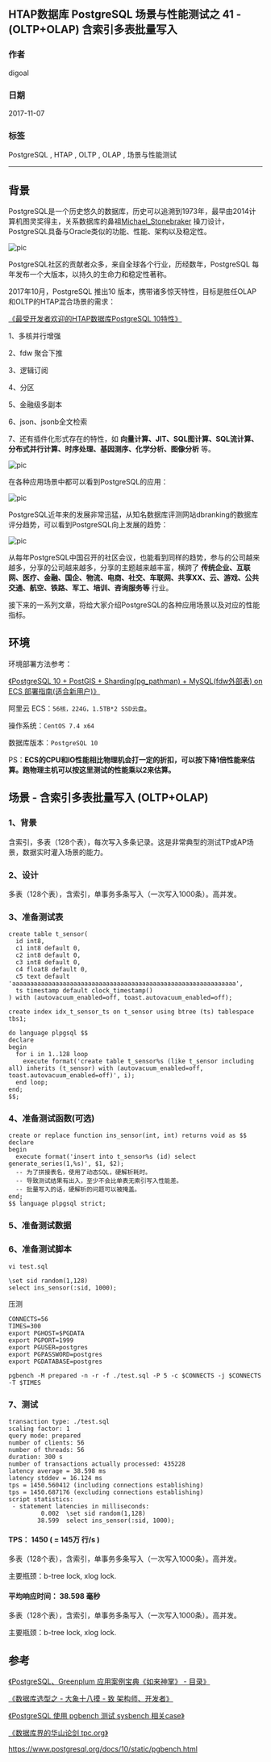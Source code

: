 ## HTAP数据库 PostgreSQL 场景与性能测试之 41 - (OLTP+OLAP) 含索引多表批量写入    
    
### 作者    
digoal    
    
### 日期    
2017-11-07    
    
### 标签    
PostgreSQL , HTAP , OLTP , OLAP , 场景与性能测试    
    
----    
    
## 背景    
PostgreSQL是一个历史悠久的数据库，历史可以追溯到1973年，最早由2014计算机图灵奖得主，关系数据库的鼻祖[Michael_Stonebraker](https://en.wikipedia.org/wiki/Michael_Stonebraker) 操刀设计，PostgreSQL具备与Oracle类似的功能、性能、架构以及稳定性。    
    
![pic](20171107_02_pic_003.jpg)    
    
PostgreSQL社区的贡献者众多，来自全球各个行业，历经数年，PostgreSQL 每年发布一个大版本，以持久的生命力和稳定性著称。    
    
2017年10月，PostgreSQL 推出10 版本，携带诸多惊天特性，目标是胜任OLAP和OLTP的HTAP混合场景的需求：    
    
[《最受开发者欢迎的HTAP数据库PostgreSQL 10特性》](../201710/20171029_01.md)    
    
1、多核并行增强    
    
2、fdw 聚合下推    
    
3、逻辑订阅    
    
4、分区    
    
5、金融级多副本    
    
6、json、jsonb全文检索    
    
7、还有插件化形式存在的特性，如 **向量计算、JIT、SQL图计算、SQL流计算、分布式并行计算、时序处理、基因测序、化学分析、图像分析** 等。    
    
![pic](20171107_02_pic_001.jpg)    
    
在各种应用场景中都可以看到PostgreSQL的应用：    
    
![pic](../201706/20170601_02_pic_002.png)    
    
PostgreSQL近年来的发展非常迅猛，从知名数据库评测网站dbranking的数据库评分趋势，可以看到PostgreSQL向上发展的趋势：    
    
![pic](20171107_02_pic_002.jpg)    
    
从每年PostgreSQL中国召开的社区会议，也能看到同样的趋势，参与的公司越来越多，分享的公司越来越多，分享的主题越来越丰富，横跨了 **传统企业、互联网、医疗、金融、国企、物流、电商、社交、车联网、共享XX、云、游戏、公共交通、航空、铁路、军工、培训、咨询服务等** 行业。    
    
接下来的一系列文章，将给大家介绍PostgreSQL的各种应用场景以及对应的性能指标。    
    
## 环境    
环境部署方法参考：    
    
[《PostgreSQL 10 + PostGIS + Sharding(pg_pathman) + MySQL(fdw外部表) on ECS 部署指南(适合新用户)》](../201710/20171018_01.md)    
    
阿里云 ECS：```56核，224G，1.5TB*2 SSD云盘```。    
    
操作系统：```CentOS 7.4 x64```    
    
数据库版本：```PostgreSQL 10```    
    
PS：**ECS的CPU和IO性能相比物理机会打一定的折扣，可以按下降1倍性能来估算。跑物理主机可以按这里测试的性能乘以2来估算。**    
    
## 场景 - 含索引多表批量写入 (OLTP+OLAP)    
    
### 1、背景    
含索引，多表（128个表），每次写入多条记录。这是非常典型的测试TP或AP场景，数据实时灌入场景的能力。    
    
### 2、设计    
    
多表（128个表），含索引，单事务多条写入（一次写入1000条）。高并发。    
    
### 3、准备测试表    
    
```    
create table t_sensor(    
  id int8,    
  c1 int8 default 0,    
  c2 int8 default 0,    
  c3 int8 default 0,    
  c4 float8 default 0,    
  c5 text default 'aaaaaaaaaaaaaaaaaaaaaaaaaaaaaaaaaaaaaaaaaaaaaaaaaaaaaaaaaaaaaa',    
  ts timestamp default clock_timestamp()    
) with (autovacuum_enabled=off, toast.autovacuum_enabled=off);    
    
create index idx_t_sensor_ts on t_sensor using btree (ts) tablespace tbs1;    
```    
    
```    
do language plpgsql $$    
declare    
begin    
  for i in 1..128 loop    
    execute format('create table t_sensor%s (like t_sensor including all) inherits (t_sensor) with (autovacuum_enabled=off, toast.autovacuum_enabled=off)', i);    
  end loop;    
end;    
$$;    
```    
    
### 4、准备测试函数(可选)    
    
```    
create or replace function ins_sensor(int, int) returns void as $$    
declare    
begin    
  execute format('insert into t_sensor%s (id) select generate_series(1,%s)', $1, $2);    
  -- 为了拼接表名，使用了动态SQL，硬解析耗时。    
  -- 导致测试结果有出入，至少不会比单表无索引写入性能差。    
  -- 批量写入的话，硬解析的问题可以被掩盖。    
end;    
$$ language plpgsql strict;    
```    
    
### 5、准备测试数据    
    
### 6、准备测试脚本    
```    
vi test.sql    
    
\set sid random(1,128)    
select ins_sensor(:sid, 1000);    
```    
    
压测    
    
```    
CONNECTS=56    
TIMES=300    
export PGHOST=$PGDATA    
export PGPORT=1999    
export PGUSER=postgres    
export PGPASSWORD=postgres    
export PGDATABASE=postgres    
    
pgbench -M prepared -n -r -f ./test.sql -P 5 -c $CONNECTS -j $CONNECTS -T $TIMES    
```    
    
### 7、测试    
    
```    
transaction type: ./test.sql  
scaling factor: 1  
query mode: prepared  
number of clients: 56  
number of threads: 56  
duration: 300 s  
number of transactions actually processed: 435228  
latency average = 38.598 ms  
latency stddev = 16.124 ms  
tps = 1450.560412 (including connections establishing)  
tps = 1450.687176 (excluding connections establishing)  
script statistics:  
 - statement latencies in milliseconds:  
         0.002  \set sid random(1,128)    
        38.599  select ins_sensor(:sid, 1000);  
```    
    
#### TPS： 1450 ( = 145万 行/s )    
  
多表（128个表），含索引，单事务多条写入（一次写入1000条）。高并发。    
  
主要瓶颈：b-tree lock, xlog lock.   
    
#### 平均响应时间： 38.598 毫秒    
    
多表（128个表），含索引，单事务多条写入（一次写入1000条）。高并发。    
  
主要瓶颈：b-tree lock, xlog lock.   
    
## 参考    
[《PostgreSQL、Greenplum 应用案例宝典《如来神掌》 - 目录》](../201706/20170601_02.md)    
    
[《数据库选型之 - 大象十八摸 - 致 架构师、开发者》](../201702/20170209_01.md)    
    
[《PostgreSQL 使用 pgbench 测试 sysbench 相关case》](../201610/20161031_02.md)    
    
[《数据库界的华山论剑 tpc.org》](../201701/20170125_01.md)    
    
https://www.postgresql.org/docs/10/static/pgbench.html    
    
